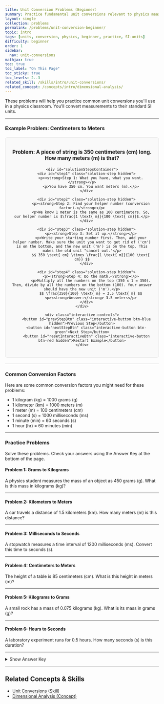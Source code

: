```yaml
---
title: Unit Conversion Problems (Beginner)
summary: Practice fundamental unit conversions relevant to physics measurements.
layout: single
collection: problems
permalink: /problems/unit-conversion-beginner/
topic: intro
tags: [units, conversion, physics, beginner, practice, SI-units]
difficulty: beginner
order: 1
sidebar:
  nav: unit-conversions
mathjax: true
toc: true
toc_label: "On This Page"
toc_sticky: true
toc_levels: 2..3
related_skill: /skills/intro/unit-conversions/
related_concept: /concepts/intro/dimensional-analysis/
---
```


<p class="lead">
These problems will help you practice common unit conversions you'll use in a physics classroom. You'll convert measurements to their standard SI units.
</p>

---

### **Example Problem: Centimeters to Meters**

<div class="interactive-example-wrapper">
    <div id="problemStatement" class="problem-statement">
        <p><strong>Problem:</strong> A piece of string is 350 centimeters (cm) long. How many meters (m) is that?</p>
    </div>

    <div id="solutionStepsContainer">
        <div id="step1" class="solution-step hidden">
            <p><strong>Step 1: What you have, what you want.</strong></p>
            <p>You have 350 cm. You want meters (m).</p>
        </div>

        <div id="step2" class="solution-step hidden">
            <p><strong>Step 2: Find your helper number (conversion factor).</strong></p>
            <p>We know 1 meter is the same as 100 centimeters. So, our helper number is $\frac{1 \text{ m}}{100 \text{ cm}}$.</p>
        </div>

        <div id="step3" class="solution-step hidden">
            <p><strong>Step 3: Set it up.</strong></p>
            <p>Write your starting number first. Then, add your helper number. Make sure the unit you want to get rid of ('cm') is on the bottom, and the new unit ('m') is on the top. This makes the old unit "cancel out."</p>
            $$ 350 \text{ cm} \times \frac{1 \text{ m}}{100 \text{ cm}} $$
        </div>

        <div id="step4" class="solution-step hidden">
            <p><strong>Step 4: Do the math.</strong></p>
            <p>Multiply all the numbers on the top (350 x 1 = 350). Then, divide by all the numbers on the bottom (100). Your answer should have the new unit ('m').</p>
            $$ \frac{350}{100} \text{ m} = 3.5 \text{ m} $$
            <p><strong>Answer:</strong> 3.5 meters</p>
        </div>
    </div>

    <div class="interactive-controls">
        <button id="prevStepBtn" class="interactive-button btn-blue hidden">Previous Step</button>
        <button id="nextStepBtn" class="interactive-button btn-green">Next Step</button>
        <button id="resetInteractiveBtn" class="interactive-button btn-red hidden">Restart Example</button>
    </div>
</div>

<style>
/* --- Interactive Example CSS --- */
.interactive-example-wrapper {
    background-color: #f9f9f9;
    border: 1px solid #ddd;
    border-radius: 8px;
    padding: 20px;
    margin: 20px 0;
    text-align: center;
}

.problem-statement {
    font-size: 1.2em;
    font-weight: bold;
    margin-bottom: 20px;
}

#solutionStepsContainer {
    min-height: 320px; /* Increased for consistent height across all steps, including MathJax */
    display: flex;
    justify-content: center;
    align-items: flex-start;
    flex-direction: column; /* Stack steps vertically */
}

.solution-step {
    background-color: #e9ecef;
    border-left: 5px solid #007bff;
    padding: 15px;
    margin-bottom: 15px;
    text-align: left;
    border-radius: 4px;
    width: 100%; /* Take full width of container */
    box-sizing: border-box; /* Include padding/border in width */
    opacity: 1; /* Default visible */
    transition: opacity 0.5s ease;
}

.solution-step.hidden {
    opacity: 0;
    height: 0;
    overflow: hidden;
    padding: 0 15px; /* Collapse padding when hidden */
    margin-bottom: 0; /* Collapse margin when hidden */
}

.solution-step p {
    margin-bottom: 0.5em;
}

.solution-step p:last-child {
    margin-bottom: 0;
}

.interactive-controls {
    margin-top: 20px;
    display: flex;
    justify-content: center;
    gap: 10px; /* Space between buttons */
}

.interactive-button {
    padding: 10px 20px;
    border: none;
    border-radius: 5px;
    cursor: pointer;
    font-size: 1em;
    font-weight: bold;
    margin: 0; /* Removed margin to use gap */
    transition: background-color 0.2s ease, box-shadow 0.2s ease, opacity 0.3s ease;
}

.interactive-button.btn-green {
    background-color: #28a745;
    color: white;
}

.interactive-button.btn-green:hover {
    background-color: #218838;
}

.interactive-button.btn-red {
    background-color: #dc3545;
    color: white;
}

.interactive-button.btn-red:hover {
    background-color: #c82333;
}

.interactive-button.btn-blue { /* New style for Previous button */
    background-color: #007bff;
    color: white;
}

.interactive-button.btn-blue:hover {
    background-color: #0056b3;
}

.interactive-button.hidden {
    opacity: 0;
    pointer-events: none; /* Disable clicks when hidden */
    width: 0; /* Collapse width to prevent taking up space */
    padding: 0; /* Collapse padding */
    margin: 0; /* Collapse margin */
}
</style>

<script src="/assets/js/intro/unit-conversion-beginner-animator.js"></script>

---

### **Common Conversion Factors**

Here are some common conversion factors you might need for these problems:
* 1 kilogram (kg) = 1000 grams (g)
* 1 kilometer (km) = 1000 meters (m)
* 1 meter (m) = 100 centimeters (cm)
* 1 second (s) = 1000 milliseconds (ms)
* 1 minute (min) = 60 seconds (s)
* 1 hour (hr) = 60 minutes (min)

---

### **Practice Problems**

Solve these problems. Check your answers using the Answer Key at the bottom of the page.

#### **Problem 1: Grams to Kilograms**
A physics student measures the mass of an object as 450 grams (g). What is this mass in kilograms (kg)?

---

#### **Problem 2: Kilometers to Meters**
A car travels a distance of 1.5 kilometers (km). How many meters (m) is this distance?

---

#### **Problem 3: Milliseconds to Seconds**
A stopwatch measures a time interval of 1200 milliseconds (ms). Convert this time to seconds (s).

---

#### **Problem 4: Centimeters to Meters**
The height of a table is 85 centimeters (cm). What is this height in meters (m)?

---

#### **Problem 5: Kilograms to Grams**
A small rock has a mass of 0.075 kilograms (kg). What is its mass in grams (g)?

---

#### **Problem 6: Hours to Seconds**
A laboratory experiment runs for 0.5 hours. How many seconds (s) is this duration?

---

<details>
  <summary>Show Answer Key</summary>
  <p><strong>Problem 1:</strong> 0.45 kg</p>
  <p><strong>Problem 2:</strong> 1500 m</p>
  <p><strong>Problem 3:</strong> 1.2 s</p>
  <p><strong>Problem 4:</strong> 0.85 m</p>
  <p><strong>Problem 5:</strong> 75 g</p>
  <p><strong>Problem 6:</strong> 1800 s</p>
</details>

---

## **Related Concepts & Skills**

* <a href="{{ '/skills/intro/unit-conversions/' | relative_url }}">Unit Conversions (Skill)</a>
* <a href="{{ '/concepts/intro/dimensional-analysis/' | relative_url }}">Dimensional Analysis (Concept)</a>